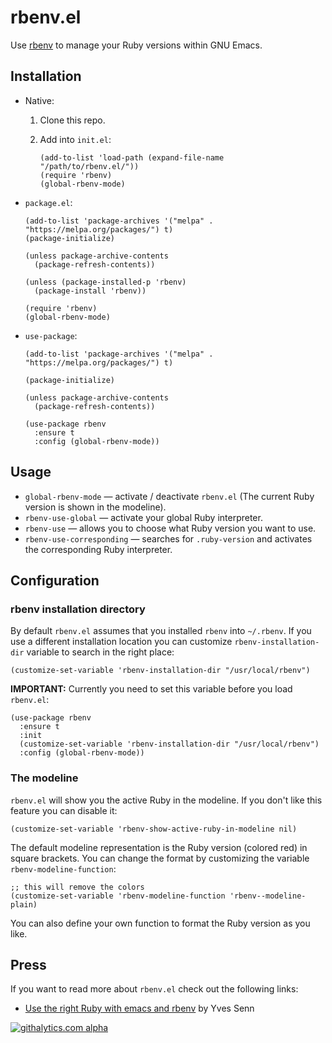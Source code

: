# rbenv.el

Use [rbenv](https://github.com/rbenv/rbenv) to manage your Ruby versions within GNU Emacs.

## Installation

* Native:

    1. Clone this repo.
    1. Add into `init.el`:

        ```emacs-lisp
        (add-to-list 'load-path (expand-file-name "/path/to/rbenv.el/"))
        (require 'rbenv)
        (global-rbenv-mode)
        ```

* `package.el`:

    ```emacs-lisp
    (add-to-list 'package-archives '("melpa" . "https://melpa.org/packages/") t)
    (package-initialize)

    (unless package-archive-contents
      (package-refresh-contents))

    (unless (package-installed-p 'rbenv)
      (package-install 'rbenv))

    (require 'rbenv)
    (global-rbenv-mode)
    ```

* `use-package`:

    ```emacs-lisp
    (add-to-list 'package-archives '("melpa" . "https://melpa.org/packages/") t)

    (package-initialize)

    (unless package-archive-contents
      (package-refresh-contents))

    (use-package rbenv
      :ensure t
      :config (global-rbenv-mode))
    ```

## Usage

* `global-rbenv-mode` — activate / deactivate `rbenv.el` (The current Ruby version is shown in the modeline).
* `rbenv-use-global` — activate your global Ruby interpreter.
* `rbenv-use` — allows you to choose what Ruby version you want to use.
* `rbenv-use-corresponding` — searches for `.ruby-version` and activates the corresponding Ruby interpreter.

## Configuration

### rbenv installation directory

By default `rbenv.el` assumes that you installed `rbenv` into `~/.rbenv`. If you use a different installation location you can
customize `rbenv-installation-dir` variable to search in the right place:

```emacs-lisp
(customize-set-variable 'rbenv-installation-dir "/usr/local/rbenv")
```

**IMPORTANT:** Currently you need to set this variable before you load `rbenv.el`:

```emacs-lisp
(use-package rbenv
  :ensure t
  :init
  (customize-set-variable 'rbenv-installation-dir "/usr/local/rbenv")
  :config (global-rbenv-mode))
```

### The modeline

`rbenv.el` will show you the active Ruby in the modeline. If you don't like this feature you can disable it:

```emacs-lisp
(customize-set-variable 'rbenv-show-active-ruby-in-modeline nil)
```

The default modeline representation is the Ruby version (colored red) in square brackets. You can change the format by customizing the variable `rbenv-modeline-function`:

```emacs-lisp
;; this will remove the colors
(customize-set-variable 'rbenv-modeline-function 'rbenv--modeline-plain)
```

You can also define your own function to format the Ruby version as you like.

## Press

If you want to read more about `rbenv.el` check out the following links:

* [Use the right Ruby with emacs and rbenv](http://blog.senny.ch/blog/2013/02/11/use-the-right-ruby-with-emacs-and-rbenv/) by Yves Senn

[![githalytics.com alpha](https://cruel-carlota.pagodabox.com/f4c783738c250ce724df3c5b9753a786 "githalytics.com")](http://githalytics.com/senny/rbenv.el)
